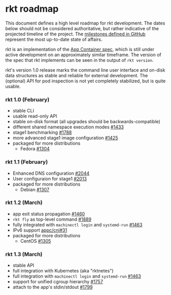 # rkt roadmap

This document defines a high level roadmap for rkt development.
The dates below should not be considered authoritative, but rather indicative of the projected timeline of the project.
The [milestones defined in GitHub](https://github.com/coreos/rkt/milestones) represent the most up-to-date state of affairs.

rkt is an implementation of the [App Container spec](https://github.com/appc/spec), which is still under active development on an approximately similar timeframe.
The version of the spec that rkt implements can be seen in the output of `rkt version`.

rkt's version 1.0 release marks the command line user interface and on-disk data structures as stable and reliable for external development. The (optional) API for pod inspection is not yet completely stabilized, but is quite usable.

### rkt 1.0 (February)
- stable CLI
- usable read-only API
- stable on-disk format (all upgrades should be backwards-compatible)
- different shared namespace execution modes [#1433](https://github.com/coreos/rkt/issues/1433)
- stage1 benchmarking [#1788](https://github.com/coreos/rkt/issues/1788)
- more advanced stage1 image configuration [#1425](https://github.com/coreos/rkt/issues/1425)
- packaged for more distributions
  - Fedora [#1304](https://github.com/coreos/rkt/issues/1304)

### rkt 1.1 (February)

- Enhanced DNS configuration [#2044](https://github.com/coreos/rkt/issues/2044)
- User configuraion for stage1 [#2013](https://github.com/coreos/rkt/issues/2013)
- packaged for more distributions
  - Debian [#1307](https://github.com/coreos/rkt/issues/1307)

### rkt 1.2 (March)

- app exit status propagation [#1460](https://github.com/coreos/rkt/issues/1460)
- `rkt fly` as top-level command [#1889](https://github.com/coreos/rkt/issues/1889)
- fully integrated with `machinectl login` and `systemd-run` [#1463](https://github.com/coreos/rkt/issues/1463)
- IPv6 support [appc/cni#31](https://github.com/appc/cni/issues/31)
- packaged for more distributions
  - CentOS [#1305](https://github.com/coreos/rkt/issues/1305)

### rkt 1.3 (March)

- stable API
- full integration with Kubernetes (aka "rktnetes")
- full integration with `machinectl login` and `systemd-run` [#1463](https://github.com/coreos/rkt/issues/1463)
- support for unified cgroup hierarchy [#1757](https://github.com/coreos/rkt/issues/1757)
- attach to the app's stdin/stdout [#1799](https://github.com/coreos/rkt/issues/1799)
